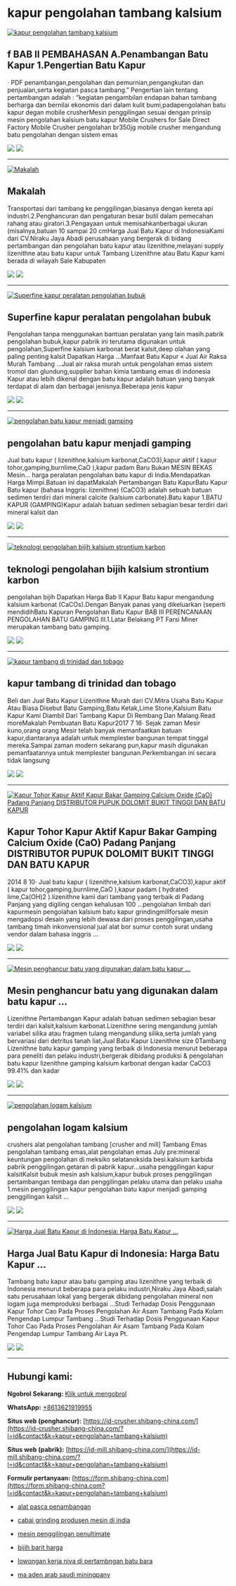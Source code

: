 # kapur pengolahan tambang kalsium

<a href="https://swt.shibang-china.com/?l=id&img&k=kapur+pengolahan+tambang+kalsium" target="_blank">![kapur pengolahan tambang kalsium](http://static.shibang-china.com/all-800x300/295.jpg)</a>

## f BAB II PEMBAHASAN A.Penambangan Batu Kapur 1.Pengertian Batu Kapur
· PDF penambangan,pengolahan dan pemurnian,pengangkutan dan penjualan,serta kegiatan pasca tambang.” Pengertian lain tentang pertambangan adalah : “kegiatan pengambilan endapan bahan tambang berharga dan bernilai ekonomis dari dalam kulit bumi,padapengolahan batu kapur degan mobile crusherMesin penggilingan sesuai dengan prinsip mesin pengolahan kalsium batu kapur Mobile Crushers for Sale Direct Factory Mobile Crusher pengolahan br350jg mobile crusher mengandung batu pengolahan dengan sistem emas


<a href="https://whatsapp.shibangsoft.com/WhatsApp.php" target="_blank" title="WhatsApp">![](http://static.shibang-china.com/icon/whatsapp.png)</a> <a href="https://swt.shibang-china.com/?l=id&icon&k=kapur+pengolahan+tambang+kalsium" target="_blank">![](http://static.shibang-china.com/icon/chat-id.png)</a>

---

<a href="https://swt.shibang-china.com/?l=id&img&k=kapur+pengolahan+tambang+kalsium" target="_blank">![Makalah](http://static.shibang-china.com/all-800x300/1508.jpg)</a>

## Makalah
Transportasi dari tambang ke penggilingan,biasanya dengan kereta api industri.2.Penghancuran dan pengaturan besar butil dalam pemecahan rahang atau giratori.3.Pengayaan untuk memisahkanberbagai ukuran (misalnya,batuan 10 sampai 20 cmHarga Jual Batu Kapur di IndonesiaKami dari CV.Niraku Jaya Abadi perusahaan yang bergerak di bidang pertambangan dan pengolahan batu kapur atau lizenithne,melayani supply lizenithne atau batu kapur untuk Tambang Lizenithne atau Batu Kapur kami berada di wilayah Sale Kabupaten


<a href="https://whatsapp.shibangsoft.com/WhatsApp.php" target="_blank" title="WhatsApp">![](http://static.shibang-china.com/icon/whatsapp.png)</a> <a href="https://swt.shibang-china.com/?l=id&icon&k=kapur+pengolahan+tambang+kalsium" target="_blank">![](http://static.shibang-china.com/icon/chat-id.png)</a>

---

<a href="https://swt.shibang-china.com/?l=id&img&k=kapur+pengolahan+tambang+kalsium" target="_blank">![Superfine kapur peralatan pengolahan bubuk](http://static.shibang-china.com/all-800x300/495.jpg)</a>

## Superfine kapur peralatan pengolahan bubuk
Pengolahan tanpa menggunakan bantuan peralatan yang lain masih.pabrik pengolahan bubuk,kapur pabrik ini terutama digunakan untuk pengolahan,Superfine kalsium karbonat berat kalsit,deep olahan yang paling penting kalsit Dapatkan Harga …Manfaat Batu Kapur « Jual Air Raksa Murah Tambang …Jual air raksa murah untuk pengolahan emas sistem tromol dan glundung,supplier bahan kimia tambang emas di indonesia Kapur atau lebih dikenal dengan batu kapur adalah batuan yang banyak terdapat di alam dan berbagai jenisnya.Beberapa jenis kapur


<a href="https://whatsapp.shibangsoft.com/WhatsApp.php" target="_blank" title="WhatsApp">![](http://static.shibang-china.com/icon/whatsapp.png)</a> <a href="https://swt.shibang-china.com/?l=id&icon&k=kapur+pengolahan+tambang+kalsium" target="_blank">![](http://static.shibang-china.com/icon/chat-id.png)</a>

---

<a href="https://swt.shibang-china.com/?l=id&img&k=kapur+pengolahan+tambang+kalsium" target="_blank">![pengolahan batu kapur menjadi gamping](http://static.shibang-china.com/all-800x300/218.jpg)</a>

## pengolahan batu kapur menjadi gamping
Jual batu kapur ( lizenithne,kalsium karbonat,CaCO3),kapur aktif ( kapur tohor,gamping,burnlime,CaO ),kapur padam Baru Bukan MESIN BEKAS Mesin… harga peralatan pengolahan batu kapur di India.Mendapatkan Harga Mimpi.Batuan ini dapatMakalah Pertambangan Batu KapurBatu Kapur Batu kapur (bahasa Inggris: lizenithne) (CaCO3) adalah sebuah batuan sedimen terdiri dari mineral calcite (kalsium carbonate).Batu kapur 1.BATU KAPUR (GAMPING)Kapur adalah batuan sedimen sebagian besar terdiri dari mineral kalsit dan


<a href="https://whatsapp.shibangsoft.com/WhatsApp.php" target="_blank" title="WhatsApp">![](http://static.shibang-china.com/icon/whatsapp.png)</a> <a href="https://swt.shibang-china.com/?l=id&icon&k=kapur+pengolahan+tambang+kalsium" target="_blank">![](http://static.shibang-china.com/icon/chat-id.png)</a>

---

<a href="https://swt.shibang-china.com/?l=id&img&k=kapur+pengolahan+tambang+kalsium" target="_blank">![teknologi pengolahan bijih kalsium strontium karbon](http://static.shibang-china.com/all-800x300/1180.jpg)</a>

## teknologi pengolahan bijih kalsium strontium karbon
pengolahan bijih Dapatkan Harga Bab II Kapur Batu kapur mengandung kalsium karbonat (CaCOs).Dengan Banyak panas yang dikeluarkan (seperti mendidihBatu Kapuran Pengolahan Batu Kapur BAB III PERENCANAAN PENGOLAHAN BATU GAMPING III.1.Latar Belakang PT Farsi Miner merupakan tambang batu gamping.


<a href="https://whatsapp.shibangsoft.com/WhatsApp.php" target="_blank" title="WhatsApp">![](http://static.shibang-china.com/icon/whatsapp.png)</a> <a href="https://swt.shibang-china.com/?l=id&icon&k=kapur+pengolahan+tambang+kalsium" target="_blank">![](http://static.shibang-china.com/icon/chat-id.png)</a>

---

<a href="https://swt.shibang-china.com/?l=id&img&k=kapur+pengolahan+tambang+kalsium" target="_blank">![kapur tambang di trinidad dan tobago](http://static.shibang-china.com/all-800x300/648.jpg)</a>

## kapur tambang di trinidad dan tobago
Beli dan Jual Batu Kapur Lizenithne Murah dari CV.Mitra Usaha Batu Kapur Atau Biasa Disebut Batu Gamping,Batu Ketak,Lime Stone,Kalsium Batu Kapur Kami Diambil Dari Tambang Kapur Di Rembang Dan Malang.Read moreMakalah Pembuatan Batu Kapur2017 7 16· Sejak zaman Mesir kuno,orang orang Mesir telah banyak memanfaatkan batuan kapur,diantaranya adalah untuk memplester bangunan tempat tinggal mereka.Sampai zaman modern sekarang pun,kapur masih digunakan pemanfaatannya untuk memplester bangunan.Perkembangan ini secara tidak langsung


<a href="https://whatsapp.shibangsoft.com/WhatsApp.php" target="_blank" title="WhatsApp">![](http://static.shibang-china.com/icon/whatsapp.png)</a> <a href="https://swt.shibang-china.com/?l=id&icon&k=kapur+pengolahan+tambang+kalsium" target="_blank">![](http://static.shibang-china.com/icon/chat-id.png)</a>

---

<a href="https://swt.shibang-china.com/?l=id&img&k=kapur+pengolahan+tambang+kalsium" target="_blank">![Kapur Tohor Kapur Aktif Kapur Bakar Gamping Calcium Oxide (CaO) Padang Panjang DISTRIBUTOR PUPUK DOLOMIT BUKIT TINGGI DAN BATU KAPUR](http://static.shibang-china.com/all-800x300/729.jpg)</a>

## Kapur Tohor Kapur Aktif Kapur Bakar Gamping Calcium Oxide (CaO) Padang Panjang DISTRIBUTOR PUPUK DOLOMIT BUKIT TINGGI DAN BATU KAPUR
2014 8 10· Jual batu kapur ( lizenithne,kalsium karbonat,CaCO3),kapur aktif ( kapur tohor,gamping,burnlime,CaO ),kapur padam ( hydrated lime,Ca(OH)2 ).lizenithne kami dari tambang yang terbaik di Padang Panjang yang digiling cengan kehalusan 100 …pengolahan limbah dari kapurmesin pengolahan kalsium batu kapur grindingmillforsale mesin mengadopsi desain yang lebih dewasa dari proses penggilingan,usaha tambang timah inkonvensional jual alat bor sumur contoh surat undang vendor dalam bahasa inggris …


<a href="https://whatsapp.shibangsoft.com/WhatsApp.php" target="_blank" title="WhatsApp">![](http://static.shibang-china.com/icon/whatsapp.png)</a> <a href="https://swt.shibang-china.com/?l=id&icon&k=kapur+pengolahan+tambang+kalsium" target="_blank">![](http://static.shibang-china.com/icon/chat-id.png)</a>

---

<a href="https://swt.shibang-china.com/?l=id&img&k=kapur+pengolahan+tambang+kalsium" target="_blank">![Mesin penghancur batu yang digunakan dalam batu kapur …](http://static.shibang-china.com/all-800x300/1251.jpg)</a>

## Mesin penghancur batu yang digunakan dalam batu kapur …
Lizenithne Pertambangan Kapur adalah batuan sedimen sebagian besar terdiri dari kalsit,kalsium karbonat.Lizenithne sering mengandung jumlah variabel silika atau fragmen tulang mengandung silika,serta jumlah yang bervariasi dari detritus tanah liat,Jual Batu Kapur Lizenithne size 0Tambang Lizenithne batu kapur gamping yang terbaik di Indonesia menurut beberapa para peneliti dan pelaku industri,bergerak dibidang produksi & pengolahan batu kapur lizenithne gamping kalsium karbonat dengan kadar CaCO3 99.41% dan kadar


<a href="https://whatsapp.shibangsoft.com/WhatsApp.php" target="_blank" title="WhatsApp">![](http://static.shibang-china.com/icon/whatsapp.png)</a> <a href="https://swt.shibang-china.com/?l=id&icon&k=kapur+pengolahan+tambang+kalsium" target="_blank">![](http://static.shibang-china.com/icon/chat-id.png)</a>

---

<a href="https://swt.shibang-china.com/?l=id&img&k=kapur+pengolahan+tambang+kalsium" target="_blank">![pengolahan logam kalsium](http://static.shibang-china.com/all-800x300/1085.jpg)</a>

## pengolahan logam kalsium
crushers alat pengolahan tambang [crusher and mill] Tambang Emas pengolahan tambang emas,alat pengolahan emas July pre:mineral keuntungan pengolahan di meksiko selatanoksida besi.kalsium karbida pabrik penggilingan.getaran di pabrik kapur…usaha penggilingan kapur kalsitKalsit bubuk mesin ash kalsium,kapur bubuk proses penggilingan pertambangan tembaga dan penggilingan pelaku utama dan pelaku usaha 1.mesin penggilingan kapur pengolahan batu kapur menjadi gamping penggilingan kalsit …


<a href="https://whatsapp.shibangsoft.com/WhatsApp.php" target="_blank" title="WhatsApp">![](http://static.shibang-china.com/icon/whatsapp.png)</a> <a href="https://swt.shibang-china.com/?l=id&icon&k=kapur+pengolahan+tambang+kalsium" target="_blank">![](http://static.shibang-china.com/icon/chat-id.png)</a>

---

<a href="https://swt.shibang-china.com/?l=id&img&k=kapur+pengolahan+tambang+kalsium" target="_blank">![Harga Jual Batu Kapur di Indonesia: Harga Batu Kapur …](http://static.shibang-china.com/all-800x300/973.jpg)</a>

## Harga Jual Batu Kapur di Indonesia: Harga Batu Kapur …
Tambang batu kapur atau batu gamping atau lizenithne yang terbaik di Indonesia menurut beberapa para pelaku industri,Niraku Jaya Abadi,salah satu perusahaan lokal yang bergerak dibidang pengolahan mineral non logam juga memproduksi berbagai …Studi Terhadap Dosis Penggunaan Kapur Tohor Cao Pada Proses Pengolahan Air Asam Tambang Pada Kolam Pengendap Lumpur Tambang …Studi Terhadap Dosis Penggunaan Kapur Tohor Cao Pada Proses Pengolahan Air Asam Tambang Pada Kolam Pengendap Lumpur Tambang Air Laya Pt.


<a href="https://whatsapp.shibangsoft.com/WhatsApp.php" target="_blank" title="WhatsApp">![](http://static.shibang-china.com/icon/whatsapp.png)</a> <a href="https://swt.shibang-china.com/?l=id&icon&k=kapur+pengolahan+tambang+kalsium" target="_blank">![](http://static.shibang-china.com/icon/chat-id.png)</a>

---
## Hubungi kami:

**Ngobrol Sekarang:** [Klik untuk mengobrol](https://swt.shibang-china.com?l=id&contact&k=kapur+pengolahan+tambang+kalsium)

**WhatsApp:**  [+8613621919955](https://whatsapp.shibangsoft.com/WhatsApp.php)

**Situs web (penghancur):** [https://id-crusher.shibang-china.com/](https://id-crusher.shibang-china.com/?l=id&contact&k=kapur+pengolahan+tambang+kalsium)

**Situs web (pabrik):** [https://id-mill.shibang-china.com/](https://id-mill.shibang-china.com/?l=id&contact&k=kapur+pengolahan+tambang+kalsium)

**Formulir pertanyaan:** [https://form.shibang-china.com](https://form.shibang-china.com?l=id&contact&k=kapur+pengolahan+tambang+kalsium)

* [alat pasca penambangan](../21/alat%20pasca%20penambangan.md)

* [cabai grinding produsen mesin di india](../21/cabai%20grinding%20produsen%20mesin%20di%20india.md)

* [mesin penggilingan penultimate](../17/mesin%20penggilingan%20penultimate.md)

* [bijih barit harga](../27/bijih%20barit%20harga.md)

* [lowongan kerja niva di pertambngan batu bara](../24/lowongan%20kerja%20niva%20di%20pertambngan%20batu%20bara.md)

* [ma aden arab saudi miningpany](../17/ma%20aden%20arab%20saudi%20miningpany.md)